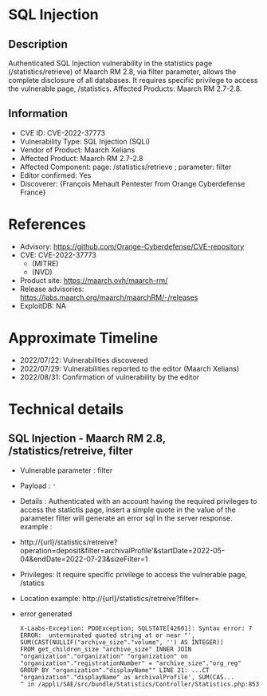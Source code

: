# SQL Injection

## Description

Authenticated SQL Injection vulnerability in the statistics page (/statistics/retrieve) of Maarch RM 2.8, via filter parameter, allows the complete disclosure of all databases. It requires specific privilege to access the vulnerable page, /statistics. Affected Products: Maarch RM 2.7-2.8.

## Information

- CVE ID: CVE-2022-37773
- Vulnerability Type: SQL Injection (SQLi)
- Vendor of Product: Maarch Xelians
- Affected Product: Maarch RM 2.7-2.8
- Affected Component: page: /statistics/retrieve ; parameter: filter
- Editor confirmed: Yes
- Discoverer: {François Mehault Pentester from Orange Cyberdefense France}

# References

- Advisory: https://github.com/Orange-Cyberdefense/CVE-repository
- CVE: CVE-2022-37773
  - (MITRE)
  - (NVD)
- Product site: https://maarch.ovh/maarch-rm/
- Release advisories: https://labs.maarch.org/maarch/maarchRM/-/releases
- ExploitDB: NA

# Approximate Timeline

- 2022/07/22: Vulnerabilities discovered
- 2022/07/29: Vulnerabilities reported to the editor (Maarch Xelians)
- 2022/08/31: Confirmation of vulnerability by the editor

# Technical details

## SQL Injection - Maarch RM 2.8, /statistics/retreive, filter

- Vulnerable parameter : filter

- Payload : ```'```

- Details : Authenticated with an account having the required privileges to access the statictis page, insert a simple quote in the value of the parameter filter will generate an error sql in the server response.
  example : 
* http://{url}/statistics/retreive?operation=deposit&filter=archivalProfile'&startDate=2022-05-04&endDate=2022-07-23&sizeFilter=1
- Privileges: It require specific privilege to access the vulnerable page, /statics

- Location example: http://{url}/statistics/retreive?filter=

- error generated
  
  ```
  X-Laabs-Exception: PDOException; SQLSTATE[42601]: Syntax error: 7 ERROR:  unterminated quoted string at or near "', SUM(CAST(NULLIF("archive_size"."volume", '') AS INTEGER))         FROM get_children_size "archive_size" INNER JOIN "organization"."organization" "organization" on "organization"."registrationNumber" = "archive_size"."org_reg"         GROUP BY "organization"."displayName"" LINE 21: ...CT "organization"."displayName" as archivalProfile', SUM(CAS...                                                               ^ in /appli/SAE/src/bundle/Statistics/Controller/Statistics.php:853
  ```
